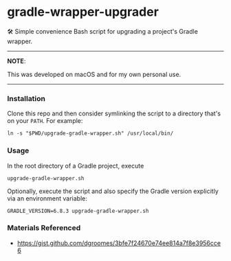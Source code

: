 # gradle-wrapper-upgrader

🛠 Simple convenience Bash script for upgrading a project's Gradle wrapper.

---
**NOTE**:

This was developed on macOS and for my own personal use.

---

### Installation

Clone this repo and then consider symlinking the script to a directory that's on your `PATH`. For example:

```
ln -s "$PWD/upgrade-gradle-wrapper.sh" /usr/local/bin/
```

### Usage

In the root directory of a Gradle project, execute

```
upgrade-gradle-wrapper.sh
```

Optionally, execute the script and also specify the Gradle version explicitly via an environment variable:

```
GRADLE_VERSION=6.8.3 upgrade-gradle-wrapper.sh
```

### Materials Referenced

* <https://gist.github.com/dgroomes/3bfe7f24670e74ee814a7f8e3956cce6>
